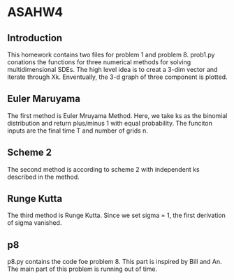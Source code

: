 # ASAHW4

## Introduction
This homework contains two files for problem 1 and problem 8. prob1.py conations the functions for three numerical methods for solving multidimensional SDEs. The high level idea is to creat a 3-dim vector and iterate through Xk. Enventually, the 3-d graph of three component is plotted.

## Euler Maruyama
The first method is Euler Mruyama Method. Here, we take ks as the binomial distribution and return plus/minus 1 with equal probability. The funciton inputs are the final time T and number of grids n. 

## Scheme 2
The second method is according to scheme 2 with independent ks described in the method. 

## Runge Kutta
The third method is Runge Kutta. Since we set sigma = 1, the first derivation of sigma vanished. 

## p8
p8.py contains the code foe problem 8. This part is inspired by Bill and An. The main part of this problem is running out of time.
